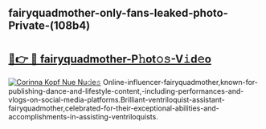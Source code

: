## fairyquadmother-only-fans​-leaked-photo​-Private-(108b4)


# <h2><a href="https://mediaupload.pro?title=fairyquadmother&ref=git">🔗👉 🔴 fairyquadmother-P𝚑ot𝚘𝚜-V𝚒d𝚎o</a></h2>

[![Corinna Kopf Nue Nu𝚍e𝚜](https://i.imgur.com/0qMVB7G.gif)](https://mediaupload.pro?title=fairyquadmother&ref=git)
Online-influencer-fairyquadmother,known-for-publishing-dance-and-lifestyle-content,-including-performances-and-vlogs-on-social-media-platforms.Brilliant-ventriloquist-assistant-fairyquadmother,celebrated-for-their-exceptional-abilities-and-accomplishments-in-assisting-ventriloquists.  